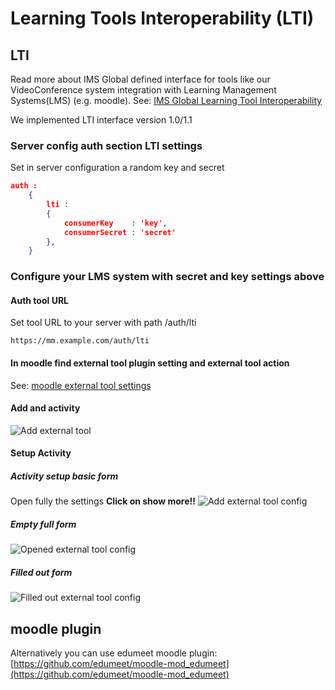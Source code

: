 # Learning Tools Interoperability (LTI)

## LTI

Read more about IMS Global defined interface for tools like our VideoConference system integration with Learning Management Systems(LMS) (e.g. moodle).
See: [IMS Global Learning Tool Interoperability](https://www.imsglobal.org/activity/learning-tools-interoperability)

We implemented LTI interface version 1.0/1.1

### Server config auth section LTI settings

Set in server configuration a random key and secret

``` json
auth :
    {
        lti :
        {
            consumerKey    : 'key',
            consumerSecret : 'secret'
        },
    }
```

### Configure your LMS system with secret and key settings above

#### Auth tool URL

Set tool URL to your server with path /auth/lti

``` url
https://mm.example.com/auth/lti
```

#### In moodle find external tool plugin setting and external tool action

See: [moodle external tool settings](https://docs.moodle.org/38/en/External_tool_settings)

#### Add and activity

![Add external tool](lti1.png)

#### Setup Activity

##### Activity setup basic form

Open fully the settings **Click on show more!!**
![Add external tool config](lti2.png)

##### Empty full form

![Opened external tool config](lti3.png)

##### Filled out form

![Filled out external tool config](lti4.png)

## moodle plugin

Alternatively you can use edumeet moodle plugin:
[https://github.com/edumeet/moodle-mod_edumeet](https://github.com/edumeet/moodle-mod_edumeet)
